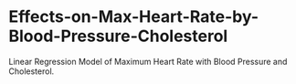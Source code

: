 # Effects-on-Max-Heart-Rate-by-Blood-Pressure-Cholesterol
Linear Regression Model of Maximum Heart Rate with Blood Pressure and Cholesterol.
